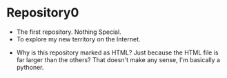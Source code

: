 # Repository0

- The first repository. Nothing Special.
- To explore my new territory on the Internet. 

+ Why is this repository marked as HTML? Just because the HTML file is far larger than the others? That doesn't make any sense, I'm basically a pythoner. 
